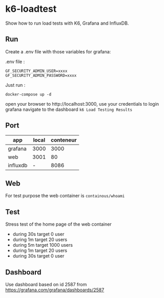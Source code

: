 # k6-loadtest

Show how to run load tests with K6, Grafana and InfluxDB.

## Run

Create a .env file with those variables for grafana:

.env file :

```
GF_SECURITY_ADMIN_USER=xxxx
GF_SECURITY_ADMIN_PASSWORD=xxxx
```

Just run :

```
docker-compose up -d
```

open your browser to http://localhost:3000, use your credentials to login grafana
navigate to the dashboard `k6 Load Testing Results`

## Port

| app | local | conteneur |
|-----|-------|-----------|
| grafana  | 3000 | 3000  |
| web  | 3001 | 80  |
| influxdb  | - | 8086  |

## Web

For test purpose the web container is `containous/whoami`

## Test

Stress test of the home page of the web container

- during 30s target 0 user
- during 1m target 20 users
- during 5m target 1000 users
- during 1m target 20 users
- during 30s target 0 user

## Dashboard

Use dashboard based on id 2587 from <https://grafana.com/grafana/dashboards/2587>
